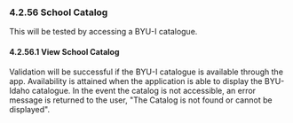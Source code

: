 ### 4.2.56 School Catalog

This will be tested by accessing a BYU-I catalogue.

#### 4.2.56.1 View School Catalog

Validation will be successful if the BYU-I catalogue is available through the app.  Availability is attained when the application is able to display the BYU-Idaho catalogue. In the event the catalog is not accessible, an error message is returned to the user, "The Catalog is not found or cannot be displayed".


